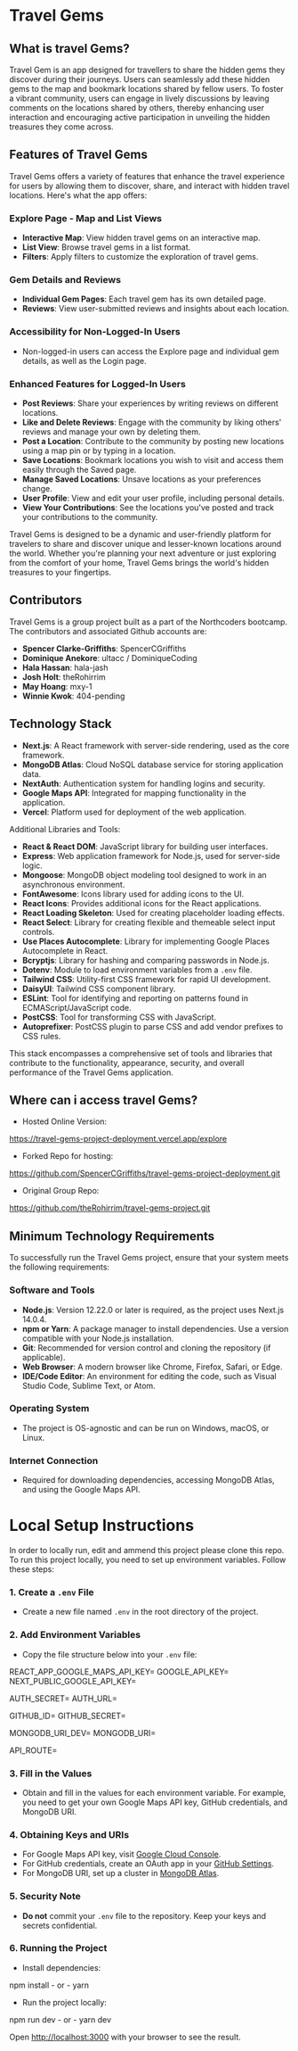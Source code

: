 # Travel Gems 


## What is travel Gems?
Travel Gem is an app designed for travellers to share the hidden gems they discover during their journeys. Users can seamlessly add these hidden gems to the map and bookmark locations shared by fellow users. To foster a vibrant community, users can engage in lively discussions by leaving comments on the locations shared by others, thereby enhancing user interaction and encouraging active participation in unveiling the hidden treasures they come across.



## Features of Travel Gems

Travel Gems offers a variety of features that enhance the travel experience for users by allowing them to discover, share, and interact with hidden travel locations. Here's what the app offers:

### Explore Page - Map and List Views
- **Interactive Map**: View hidden travel gems on an interactive map.
- **List View**: Browse travel gems in a list format.
- **Filters**: Apply filters to customize the exploration of travel gems.

### Gem Details and Reviews
- **Individual Gem Pages**: Each travel gem has its own detailed page.
- **Reviews**: View user-submitted reviews and insights about each location.

### Accessibility for Non-Logged-In Users
- Non-logged-in users can access the Explore page and individual gem details, as well as the Login page.

### Enhanced Features for Logged-In Users
- **Post Reviews**: Share your experiences by writing reviews on different locations.
- **Like and Delete Reviews**: Engage with the community by liking others' reviews and manage your own by deleting them.
- **Post a Location**: Contribute to the community by posting new locations using a map pin or by typing in a location.
- **Save Locations**: Bookmark locations you wish to visit and access them easily through the Saved page.
- **Manage Saved Locations**: Unsave locations as your preferences change.
- **User Profile**: View and edit your user profile, including personal details.
- **View Your Contributions**: See the locations you've posted and track your contributions to the community.

Travel Gems is designed to be a dynamic and user-friendly platform for travelers to share and discover unique and lesser-known locations around the world. Whether you're planning your next adventure or just exploring from the comfort of your home, Travel Gems brings the world's hidden treasures to your fingertips.




## Contributors
Travel Gems is a group project built as a part of the Northcoders bootcamp. The contributors and associated Github accounts are: 

- **Spencer Clarke-Griffiths**: SpencerCGriffiths
- **Dominique Anekore**: ultacc  /  DominiqueCoding
- **Hala Hassan**: hala-jash
- **Josh Holt**: theRohirrim
- **May Hoang**: mxy-1 
- **Winnie Kwok**: 404-pending

## Technology Stack

- **Next.js**: A React framework with server-side rendering, used as the core framework.
- **MongoDB Atlas**: Cloud NoSQL database service for storing application data.
- **NextAuth**: Authentication system for handling logins and security.
- **Google Maps API**: Integrated for mapping functionality in the application.
- **Vercel**: Platform used for deployment of the web application.

Additional Libraries and Tools:

- **React & React DOM**: JavaScript library for building user interfaces.
- **Express**: Web application framework for Node.js, used for server-side logic.
- **Mongoose**: MongoDB object modeling tool designed to work in an asynchronous environment.
- **FontAwesome**: Icons library used for adding icons to the UI.
- **React Icons**: Provides additional icons for the React applications.
- **React Loading Skeleton**: Used for creating placeholder loading effects.
- **React Select**: Library for creating flexible and themeable select input controls.
- **Use Places Autocomplete**: Library for implementing Google Places Autocomplete in React.
- **Bcryptjs**: Library for hashing and comparing passwords in Node.js.
- **Dotenv**: Module to load environment variables from a `.env` file.
- **Tailwind CSS**: Utility-first CSS framework for rapid UI development.
- **DaisyUI**: Tailwind CSS component library.
- **ESLint**: Tool for identifying and reporting on patterns found in ECMAScript/JavaScript code.
- **PostCSS**: Tool for transforming CSS with JavaScript.
- **Autoprefixer**: PostCSS plugin to parse CSS and add vendor prefixes to CSS rules.

This stack encompasses a comprehensive set of tools and libraries that contribute to the functionality, appearance, security, and overall performance of the Travel Gems application.



## Where can i access travel Gems?

- Hosted Online Version:

https://travel-gems-project-deployment.vercel.app/explore

- Forked Repo for hosting: 

https://github.com/SpencerCGriffiths/travel-gems-project-deployment.git

- Original Group Repo: 

https://github.com/theRohirrim/travel-gems-project.git




## Minimum Technology Requirements

To successfully run the Travel Gems project, ensure that your system meets the following requirements:

### Software and Tools

- **Node.js**: Version 12.22.0 or later is required, as the project uses Next.js 14.0.4.
- **npm or Yarn**: A package manager to install dependencies. Use a version compatible with your Node.js installation.
- **Git**: Recommended for version control and cloning the repository (if applicable).
- **Web Browser**: A modern browser like Chrome, Firefox, Safari, or Edge.
- **IDE/Code Editor**: An environment for editing the code, such as Visual Studio Code, Sublime Text, or Atom.

### Operating System

- The project is OS-agnostic and can be run on Windows, macOS, or Linux.

### Internet Connection

- Required for downloading dependencies, accessing MongoDB Atlas, and using the Google Maps API.





# Local Setup Instructions

In order to locally run, edit and ammend this project please clone this repo. To run this project locally, you need to set up environment variables. Follow these steps:

### 1. Create a `.env` File

- Create a new file named `.env` in the root directory of the project.

### 2. Add Environment Variables

- Copy the file structure below into your `.env` file:

REACT_APP_GOOGLE_MAPS_API_KEY=
GOOGLE_API_KEY=
NEXT_PUBLIC_GOOGLE_API_KEY=

AUTH_SECRET=
AUTH_URL=

GITHUB_ID=
GITHUB_SECRET=

MONGODB_URI_DEV=
MONGODB_URI=

API_ROUTE=

### 3. Fill in the Values

- Obtain and fill in the values for each environment variable. For example, you need to get your own Google Maps API key, GitHub credentials, and MongoDB URI.

### 4. Obtaining Keys and URIs

- For Google Maps API key, visit [Google Cloud Console](https://console.cloud.google.com/).
- For GitHub credentials, create an OAuth app in your [GitHub Settings](https://github.com/settings/developers).
- For MongoDB URI, set up a cluster in [MongoDB Atlas](https://www.mongodb.com/cloud/atlas).

### 5. Security Note

- **Do not** commit your `.env` file to the repository. Keep your keys and secrets confidential.

### 6. Running the Project

- Install dependencies:

npm install - or - yarn

- Run the project locally:

npm run dev - or - yarn dev

Open [http://localhost:3000](http://localhost:3000) with your browser to see the result.




